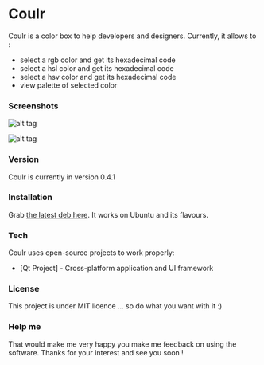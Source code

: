 # Coulr

Coulr is a color box to help developers and designers. Currently, it allows to :

  - select a rgb color and get its hexadecimal code
  - select a hsl color and get its hexadecimal code
  - select a hsv color and get its hexadecimal code
  - view palette of selected color

### Screenshots

![alt tag](http://pix.toile-libre.org/upload/original/1422816208.png)

![alt tag](http://pix.toile-libre.org/upload/original/1422816244.png)

### Version

Coulr is currently in version 0.4.1

### Installation

Grab [the latest deb here](https://github.com/Huluti/Coulr/releases).
It works on Ubuntu and its flavours.

### Tech

Coulr uses open-source projects to work properly:

* [Qt Project] - Cross-platform application and UI framework

### License

This project is under MIT licence ... so do what you want with it :)

### Help me

That would make me very happy you make me feedback on using the software.
Thanks for your interest and see you soon !
